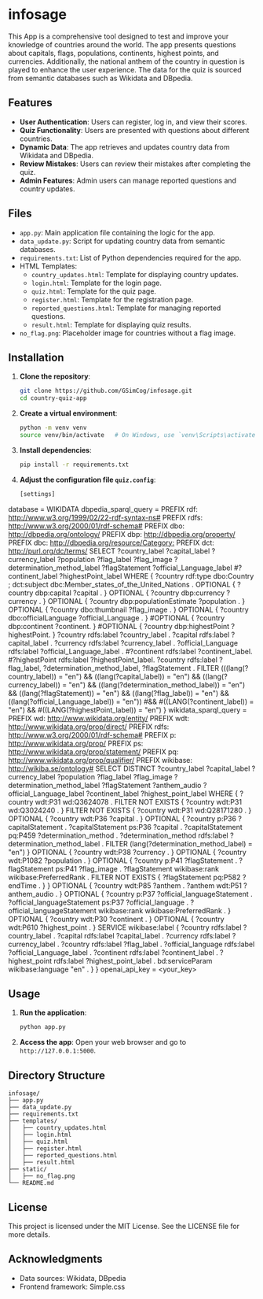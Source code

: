 # infosage

This App is a comprehensive tool designed to test and improve your knowledge of countries around the world. The app presents questions about capitals, flags, populations, continents, highest points, and currencies. Additionally, the national anthem of the country in question is played to enhance the user experience. The data for the quiz is sourced from semantic databases such as Wikidata and DBpedia.

## Features

- **User Authentication**: Users can register, log in, and view their scores.
- **Quiz Functionality**: Users are presented with questions about different countries.
- **Dynamic Data**: The app retrieves and updates country data from Wikidata and DBpedia.
- **Review Mistakes**: Users can review their mistakes after completing the quiz.
- **Admin Features**: Admin users can manage reported questions and country updates.

## Files

- `app.py`: Main application file containing the logic for the app.
- `data_update.py`: Script for updating country data from semantic databases.
- `requirements.txt`: List of Python dependencies required for the app.
- HTML Templates:
  - `country_updates.html`: Template for displaying country updates.
  - `login.html`: Template for the login page.
  - `quiz.html`: Template for the quiz page.
  - `register.html`: Template for the registration page.
  - `reported_questions.html`: Template for managing reported questions.
  - `result.html`: Template for displaying quiz results.
- `no_flag.png`: Placeholder image for countries without a flag image.

## Installation

1. **Clone the repository**:
   ```bash
   git clone https://github.com/GSimCog/infosage.git
   cd country-quiz-app

2. **Create a virtual environment**:
    ```bash
   python -m venv venv
   source venv/bin/activate   # On Windows, use `venv\Scripts\activate`

3. **Install dependencies**:
    ```bash
   pip install -r requirements.txt

4. **Adjust the configuration file `quiz.config`**:
    ``` bash
    [settings]
database = WIKIDATA
dbpedia_sparql_query = PREFIX rdf: <http://www.w3.org/1999/02/22-rdf-syntax-ns#> PREFIX rdfs: <http://www.w3.org/2000/01/rdf-schema#> PREFIX dbo: <http://dbpedia.org/ontology/> PREFIX dbp: <http://dbpedia.org/property/> PREFIX dbc: <http://dbpedia.org/resource/Category:> PREFIX dct: <http://purl.org/dc/terms/> SELECT ?country_label ?capital_label ?currency_label ?population ?flag_label ?flag_image ?determination_method_label ?flagStatement ?official_Language_label #?continent_label ?highestPoint_label  WHERE { ?country rdf:type dbo:Country ; dct:subject dbc:Member_states_of_the_United_Nations . OPTIONAL { ?country dbp:capital ?capital . } OPTIONAL { ?country dbp:currency ?currency . } OPTIONAL { ?country dbp:populationEstimate ?population . } OPTIONAL { ?country dbo:thumbnail ?flag_image . } OPTIONAL { ?country dbo:officialLanguage ?official_Language . } #OPTIONAL { ?country dbp:continent ?continent. } #OPTIONAL { ?country dbp:highestPoint ?highestPoint. } ?country rdfs:label ?country_label . ?capital rdfs:label ?capital_label . ?currency rdfs:label ?currency_label . ?official_Language rdfs:label ?official_Language_label . #?continent rdfs:label ?continent_label. #?highestPoint rdfs:label ?highestPoint_label. ?country rdfs:label ?flag_label, ?determination_method_label, ?flagStatement . FILTER (((lang(?country_label)) = "en") && ((lang(?capital_label)) = "en") && ((lang(?currency_label)) = "en") && ((lang(?determination_method_label)) = "en") && ((lang(?flagStatement)) = "en") && ((lang(?flag_label)) = "en") && ((lang(?official_Language_label)) = "en")) #&&  #((LANG(?continent_label)) = "en") &&  #((LANG(?highestPoint_label)) = "en")  }
wikidata_sparql_query = PREFIX wd: <http://www.wikidata.org/entity/> PREFIX wdt: <http://www.wikidata.org/prop/direct/> PREFIX rdfs: <http://www.w3.org/2000/01/rdf-schema#> PREFIX p: <http://www.wikidata.org/prop/> PREFIX ps: <http://www.wikidata.org/prop/statement/> PREFIX pq: <http://www.wikidata.org/prop/qualifier/> PREFIX wikibase: <http://wikiba.se/ontology#>  SELECT DISTINCT ?country_label ?capital_label ?currency_label ?population ?flag_label   ?flag_image ?determination_method_label ?flagStatement ?anthem_audio ?official_Language_label   ?continent_label ?highest_point_label WHERE {   ?country wdt:P31 wd:Q3624078 .   FILTER NOT EXISTS {     ?country wdt:P31 wd:Q3024240 .   }   FILTER NOT EXISTS {     ?country wdt:P31 wd:Q28171280 .   }   OPTIONAL {     ?country wdt:P36 ?capital .   }   OPTIONAL {     ?country p:P36 ?capitalStatement .     ?capitalStatement ps:P36 ?capital .     ?capitalStatement pq:P459 ?determination_method .     ?determination_method rdfs:label ?determination_method_label .     FILTER (lang(?determination_method_label) = "en")   }   OPTIONAL {     ?country wdt:P38 ?currency .   }   OPTIONAL {     ?country wdt:P1082 ?population .   }   OPTIONAL {     ?country p:P41 ?flagStatement .     ?flagStatement ps:P41 ?flag_image .     ?flagStatement wikibase:rank wikibase:PreferredRank .     FILTER NOT EXISTS {       ?flagStatement pq:P582 ?endTime .     }   }   OPTIONAL {     ?country wdt:P85 ?anthem .     ?anthem wdt:P51 ?anthem_audio .   }   OPTIONAL {     ?country p:P37 ?official_languageStatement .     ?official_languageStatement ps:P37 ?official_language .     ?official_languageStatement wikibase:rank wikibase:PreferredRank .   }   OPTIONAL {     ?country wdt:P30 ?continent .   }   OPTIONAL {     ?country wdt:P610 ?highest_point .   }   SERVICE wikibase:label {     ?country rdfs:label ?country_label .     ?capital rdfs:label ?capital_label .     ?currency rdfs:label ?currency_label .     ?country rdfs:label ?flag_label .     ?official_language rdfs:label ?official_Language_label .     ?continent rdfs:label ?continent_label .     ?highest_point rdfs:label ?highest_point_label .     bd:serviceParam wikibase:language "en" .   } }
openai_api_key = <your_key>

## Usage

1. **Run the application**:
    ```bash
   python app.py

2. **Access the app**:
   Open your web browser and go to `http://127.0.0.1:5000`.

## Directory Structure

```
infosage/
├── app.py
├── data_update.py
├── requirements.txt
├── templates/
│   ├── country_updates.html
│   ├── login.html
│   ├── quiz.html
│   ├── register.html
│   ├── reported_questions.html
│   ├── result.html
├── static/
│   ├── no_flag.png
└── README.md
```
## License
   This project is licensed under the MIT License. See the LICENSE file for more details.

## Acknowledgments
   - Data sources: Wikidata, DBpedia
   - Frontend framework: Simple.css
